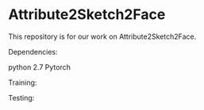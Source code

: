 # Attribute2Sketch2Face
This repository is for our work on Attribute2Sketch2Face.

Dependencies: 

python 2.7
Pytorch


Training:

Testing:

